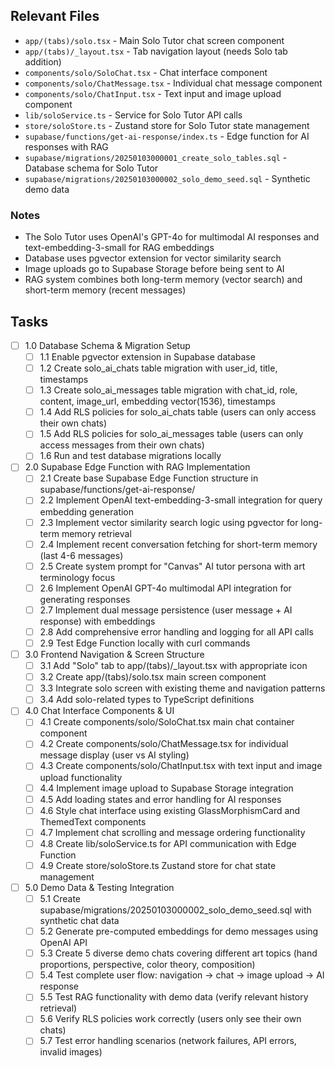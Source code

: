 ## Relevant Files

- `app/(tabs)/solo.tsx` - Main Solo Tutor chat screen component
- `app/(tabs)/_layout.tsx` - Tab navigation layout (needs Solo tab addition)
- `components/solo/SoloChat.tsx` - Chat interface component
- `components/solo/ChatMessage.tsx` - Individual chat message component
- `components/solo/ChatInput.tsx` - Text input and image upload component
- `lib/soloService.ts` - Service for Solo Tutor API calls
- `store/soloStore.ts` - Zustand store for Solo Tutor state management
- `supabase/functions/get-ai-response/index.ts` - Edge function for AI responses with RAG
- `supabase/migrations/20250103000001_create_solo_tables.sql` - Database schema for Solo Tutor
- `supabase/migrations/20250103000002_solo_demo_seed.sql` - Synthetic demo data

### Notes

- The Solo Tutor uses OpenAI's GPT-4o for multimodal AI responses and text-embedding-3-small for RAG embeddings
- Database uses pgvector extension for vector similarity search
- Image uploads go to Supabase Storage before being sent to AI
- RAG system combines both long-term memory (vector search) and short-term memory (recent messages)

## Tasks

- [ ] 1.0 Database Schema & Migration Setup
  - [ ] 1.1 Enable pgvector extension in Supabase database
  - [ ] 1.2 Create solo_ai_chats table migration with user_id, title, timestamps
  - [ ] 1.3 Create solo_ai_messages table migration with chat_id, role, content, image_url, embedding vector(1536), timestamps
  - [ ] 1.4 Add RLS policies for solo_ai_chats table (users can only access their own chats)
  - [ ] 1.5 Add RLS policies for solo_ai_messages table (users can only access messages from their own chats)
  - [ ] 1.6 Run and test database migrations locally

- [ ] 2.0 Supabase Edge Function with RAG Implementation
  - [ ] 2.1 Create base Supabase Edge Function structure in supabase/functions/get-ai-response/
  - [ ] 2.2 Implement OpenAI text-embedding-3-small integration for query embedding generation
  - [ ] 2.3 Implement vector similarity search logic using pgvector for long-term memory retrieval
  - [ ] 2.4 Implement recent conversation fetching for short-term memory (last 4-6 messages)
  - [ ] 2.5 Create system prompt for "Canvas" AI tutor persona with art terminology focus
  - [ ] 2.6 Implement OpenAI GPT-4o multimodal API integration for generating responses
  - [ ] 2.7 Implement dual message persistence (user message + AI response) with embeddings
  - [ ] 2.8 Add comprehensive error handling and logging for all API calls
  - [ ] 2.9 Test Edge Function locally with curl commands

- [ ] 3.0 Frontend Navigation & Screen Structure
  - [ ] 3.1 Add "Solo" tab to app/(tabs)/_layout.tsx with appropriate icon
  - [ ] 3.2 Create app/(tabs)/solo.tsx main screen component
  - [ ] 3.3 Integrate solo screen with existing theme and navigation patterns
  - [ ] 3.4 Add solo-related types to TypeScript definitions

- [ ] 4.0 Chat Interface Components & UI
  - [ ] 4.1 Create components/solo/SoloChat.tsx main chat container component
  - [ ] 4.2 Create components/solo/ChatMessage.tsx for individual message display (user vs AI styling)
  - [ ] 4.3 Create components/solo/ChatInput.tsx with text input and image upload functionality
  - [ ] 4.4 Implement image upload to Supabase Storage integration
  - [ ] 4.5 Add loading states and error handling for AI responses
  - [ ] 4.6 Style chat interface using existing GlassMorphismCard and ThemedText components
  - [ ] 4.7 Implement chat scrolling and message ordering functionality
  - [ ] 4.8 Create lib/soloService.ts for API communication with Edge Function
  - [ ] 4.9 Create store/soloStore.ts Zustand store for chat state management
  
- [ ] 5.0 Demo Data & Testing Integration
  - [ ] 5.1 Create supabase/migrations/20250103000002_solo_demo_seed.sql with synthetic chat data
  - [ ] 5.2 Generate pre-computed embeddings for demo messages using OpenAI API
  - [ ] 5.3 Create 5 diverse demo chats covering different art topics (hand proportions, perspective, color theory, composition)
  - [ ] 5.4 Test complete user flow: navigation → chat → image upload → AI response
  - [ ] 5.5 Test RAG functionality with demo data (verify relevant history retrieval)
  - [ ] 5.6 Verify RLS policies work correctly (users only see their own chats)
  - [ ] 5.7 Test error handling scenarios (network failures, API errors, invalid images) 
